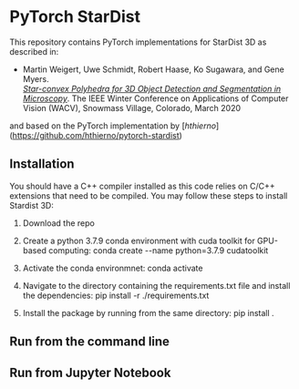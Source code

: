 # PyTorch StarDist
This repository contains PyTorch implementations for StarDist 3D as described in:

- Martin Weigert, Uwe Schmidt, Robert Haase, Ko Sugawara, and Gene Myers.  
[*Star-convex Polyhedra for 3D Object Detection and Segmentation in Microscopy*](http://openaccess.thecvf.com/content_WACV_2020/papers/Weigert_Star-convex_Polyhedra_for_3D_Object_Detection_and_Segmentation_in_Microscopy_WACV_2020_paper.pdf). The IEEE Winter Conference on Applications of Computer Vision (WACV), Snowmass Village, Colorado, March 2020

and based on the PyTorch implementation by [*hthierno*] (https://github.com/hthierno/pytorch-stardist)

## Installation

You should have a C++ compiler installed as this code relies on C/C++ extensions that need to be compiled. You may follow these steps to install Stardist 3D:

1. Download the repo

2. Create a python 3.7.9 conda environment with cuda toolkit for GPU-based computing:
    conda create --name <environment name> python=3.7.9 cudatoolkit

3. Activate the conda environmnet:
    conda activate <environment name>

4. Navigate to the directory containing the requirements.txt file and install the dependencies:
    pip install -r ./requirements.txt

5. Install the package by running from the same directory:
    pip install .

## Run from the command line


## Run from Jupyter Notebook
